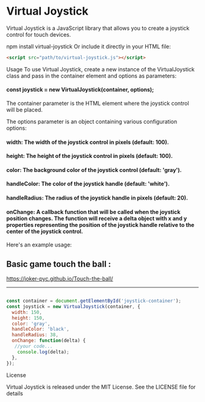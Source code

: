 # Virtual Joystick

Virtual Joystick is a JavaScript library that allows you to create a joystick control for touch devices.

npm install virtual-joystick
Or include it directly in your HTML file:

```html
<script src="path/to/virtual-joystick.js"></script>
```

Usage
To use Virtual Joystick, create a new instance of the VirtualJoystick class and pass in the container element and options as parameters:

#### const joystick = new VirtualJoystick(container, options);
The container parameter is the HTML element where the joystick control will be placed.

The options parameter is an object containing various configuration options:

#### width: The width of the joystick control in pixels (default: 100).
#### height: The height of the joystick control in pixels (default: 100).
#### color: The background color of the joystick control (default: 'gray').
#### handleColor: The color of the joystick handle (default: 'white').
#### handleRadius: The radius of the joystick handle in pixels (default: 20).
#### onChange: A callback function that will be called when the joystick position changes. The function will receive a delta object with x and y properties representing the position of the joystick handle relative to the center of the joystick control.


Here's an example usage:
## Basic game touch the ball :
https://joker-pyc.github.io/Touch-the-ball/
_________________________________________

```javascript

const container = document.getElementById('joystick-container');
const joystick = new VirtualJoystick(container, {
  width: 150,
  height: 150,
  color: 'gray',
  handleColor: 'black',
  handleRadius: 38,
  onChange: function(delta) {
   //your code... 
    console.log(delta);
  },
});

```


License


Virtual Joystick is released under the MIT License. See the LICENSE file for details
